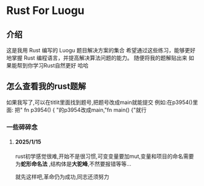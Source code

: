 # Rust For Luogu
## 介绍
这是我用 Rust 编写的 Luogu 题目解决方案的集合
希望通过这些练习，能够更好地掌握 Rust 编程语言，并提高解决算法问题的能力。
随便将我的题解贴出来  如果能帮到你学习Rust自然更好 哈哈

## 怎么查看我的rust题解
如果我写了,可以在titlit里面找到题号,把题号改成main就能提交
例如:在p3954()里面:
把" fn p3954() {  "的p3954改成main,"fn main() {"就行

### 一些碎碎念
1. #### 2025/1/15
    
    rust初学感觉很难,开始不是很习惯,可变变量要加mut,变量和项目的命名需要为**蛇形命名法** ,结构体是**大驼峰**,不然要报错等等...


    就先这样吧,革命仍为成功,同志还须努力